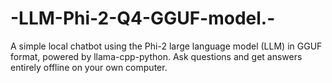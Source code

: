 # -LLM-Phi-2-Q4-GGUF-model.-
A simple local chatbot using the Phi-2 large language model (LLM) in GGUF format, powered by llama-cpp-python. Ask questions and get answers entirely offline on your own computer.
